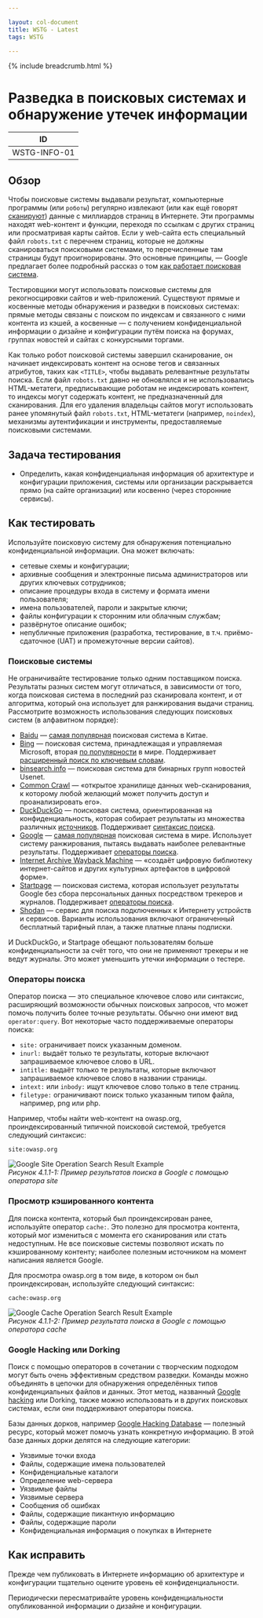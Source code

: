```yaml
---

layout: col-document
title: WSTG - Latest
tags: WSTG

---
```


{% include breadcrumb.html %}
# Разведка в поисковых системах и обнаружение утечек информации

|ID          |
|------------|
|WSTG-INFO-01|

## Обзор

Чтобы поисковые системы выдавали результат, компьютерные программы (или `роботы`) регулярно извлекают (или как ещё говорят [сканируют](https://en.wikipedia.org/wiki/Web_crawler)) данные с миллиардов страниц в Интернете. Эти программы находят web-контент и функции, переходя по ссылкам с других страниц или просматривая карты сайтов. Если у web-сайта есть специальный файл `robots.txt` с перечнем страниц, которые не должны сканироваться поисковыми системами, то перечисленные там страницы будут проигнорированы. Это основные принципы, — Google предлагает более подробный рассказ о том [как работает поисковая система](https://support.google.com/webmasters/answer/70897?hl=en).

Тестировщики могут использовать поисковые системы для рекогносцировки сайтов и web-приложений. Существуют прямые и косвенные методы обнаружения и разведки в поисковых системах: прямые методы связаны с поиском по индексам и связанного с ними контента из кэшей, а косвенные — с получением конфиденциальной информации о дизайне и конфигурации путём поиска на форумах, группах новостей и сайтах с конкурсными торгами.

Как только робот поисковой системы завершил сканирование, он начинает индексировать контент на основе тегов и связанных атрибутов, таких как `<TITLE>`, чтобы выдавать релевантные результаты поиска. Если файл `robots.txt` давно не обновлялся и не использовались HTML-метатеги, предписывающие роботам не индексировать контент, то индексы могут содержать контент, не предназначенный для сканирования. Для его удаления владельцы сайтов могут использовать ранее упомянутый файл `robots.txt`, HTML-метатеги (например, `noindex`), механизмы аутентификации и инструменты, предоставляемые поисковыми системами.

## Задача тестирования

- Определить, какая конфиденциальная информация об архитектуре и конфигурации приложения, системы или организации раскрывается прямо (на сайте организации) или косвенно (через сторонние сервисы).

## Как тестировать

Используйте поисковую систему для обнаружения потенциально конфиденциальной информации. Она может включать:

- сетевые схемы и конфигурации;
- архивные сообщения и электронные письма администраторов или других ключевых сотрудников;
- описание процедуры входа в систему и формата имени пользователя;
- имена пользователей, пароли и закрытые ключи;
- файлы конфигурации к сторонним или облачным службам;
- развёрнутое описание ошибок;
- непубличные приложения (разработка, тестирование, в т.ч. приёмо-сдаточное (UAT) и промежуточные версии сайтов).

### Поисковые системы

Не ограничивайте тестирование только одним поставщиком поиска. Результаты разных систем могут отличаться, в зависимости от того, когда поисковая система в последний раз сканировала контент, и от алгоритма, который она использует для ранжирования выдачи страниц. Рассмотрите возможность использования следующих поисковых систем (в алфавитном порядке):

- [Baidu](https://www.baidu.com/) — [самая популярная](https://en.wikipedia.org/wiki/Web_search_engine#Market_share) поисковая система в Китае.
- [Bing](https://www.bing.com/) — поисковая система, принадлежащая и управляемая Microsoft, вторая [по популярности](https://en.wikipedia.org/wiki/Web_search_engine#Market_share) в мире. Поддерживает [расширенный поиск по ключевым словам](http://help.bing.microsoft.com/#apex/18/en-US/10001/-1).
- [binsearch.info](https://binsearch.info/) — поисковая система для бинарных групп новостей Usenet.
- [Common Crawl](https://commoncrawl.org/) — «открытое хранилище данных web-сканирования, к которому любой желающий может получить доступ и проанализировать его».
- [DuckDuckGo](https://duckduckgo.com/) — поисковая система, ориентированная на конфиденциальность, которая собирает результаты из множества различных [источников](https://help.duckduckgo.com/results/sources/). Поддерживает [синтаксис поиска](https://help.duckduckgo.com/duckduckgo-help-pages/results/syntax/).
- [Google](https://www.google.com/) — [самая популярная](https://en.wikipedia.org/wiki/Web_search_engine#Market_share) поисковая система в мире. Использует систему ранжирования, пытаясь выдавать наиболее релевантные результаты. Поддерживает [операторы поиска](https://support.google.com/websearch/answer/2466433).
- [Internet Archive Wayback Machine](https://archive.org/web/) — «создаёт цифровую библиотеку интернет-сайтов и других культурных артефактов в цифровой форме».
- [Startpage](https://www.startpage.com/) — поисковая система, которая использует результаты Google без сбора персональных данных посредством трекеров и журналов. Поддерживает [операторы поиска](https://support.startpage.com/hc/en-us/articles/4521473758228-How-to-use-search-operators-Advanced-Search-).
- [Shodan](https://www.shodan.io/) — сервис для поиска подключенных к Интернету устройств и сервисов. Варианты использования включают ограниченный бесплатный тарифный план, а также платные планы подписки.

И DuckDuckGo, и Startpage обещают пользователям больше конфиденциальности за счёт того, что они не применяют трекеры и не ведут журналы. Это может уменьшить утечки информации о тестере.

### Операторы поиска

Оператор поиска — это специальное ключевое слово или синтаксис, расширяющий возможности обычных поисковых запросов, что может помочь получить более точные результаты. Обычно они имеют вид  `operator:query`. Вот некоторые часто поддерживаемые операторы поиска:

- `site:` ограничивает поиск указанным доменом.
- `inurl:` выдаёт только те результаты, которые включают запрашиваемое ключевое слово в URL.
- `intitle:` выдаёт только те результаты, которые включают запрашиваемое ключевое слово в названии страницы.
- `intext:` или `inbody:` ищут ключевое слово только в теле страниц.
- `filetype:` ограничивают поиск только указанным типом файла, например, png или php.

Например, чтобы найти web-контент на owasp.org, проиндексированный типичной поисковой системой, требуется следующий синтаксис:

```text
site:owasp.org
```

![Google Site Operation Search Result Example](images/Google_site_Operator_Search_Results_Example_20200406.png)\
*Рисунок 4.1.1-1: Пример результатов поиска в Google с помощью оператора site*

### Просмотр кэшированного контента

Для поиска контента, который был проиндексирован ранее, используйте оператор `cache:`. Это полезно для просмотра контента, который мог измениться с момента его сканирования или стать недоступным. Не все поисковые системы позволяют искать по кэшированному контенту; наиболее полезным источником на момент написания является Google.

Для просмотра owasp.org в том виде, в котором он был проиндексирован, используйте следующий синтаксис:

```text
cache:owasp.org
```

![Google Cache Operation Search Result Example](images/Google_cache_Operator_Search_Results_Example_20200406.png)\
*Рисунок 4.1.1-2: Пример результата поиска в Google с помощью оператора cache*

### Google Hacking или Dorking

Поиск с помощью операторов в сочетании с творческим подходом могут быть очень эффективным средством разведки. Команды можно объединять в цепочки для обнаружения определённых типов конфиденциальных файлов и данных. Этот метод, названный [Google hacking](https://en.wikipedia.org/wiki/Google_hacking) или Dorking, также можно использовать и в других поисковых системах, если они поддерживают операторы поиска.

Базы данных дорков, например [Google Hacking Database](https://www.exploit-db.com/google-hacking-database) — полезный ресурс, который может помочь узнать конкретную информацию. В этой базе данных дорки делятся на следующие категории:

- Уязвимые точки входа
- Файлы, содержащие имена пользователей
- Конфиденциальные каталоги
- Определение web-сервера
- Уязвимые файлы
- Уязвимые сервера
- Сообщения об ошибках
- Файлы, содержащие пикантную информацию
- Файлы, содержащие пароли
- Конфиденциальная информация о покупках в Интернете

## Как исправить

Прежде чем публиковать в Интернете информацию об архитектуре и конфигурации тщательно оцените уровень её конфиденциальности.

Периодически пересматривайте уровень конфиденциальности опубликованной информации о дизайне и конфигурации.
